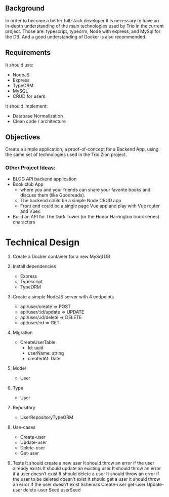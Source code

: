 
## Background

In order to become a better full stack developer it is necessary to have an in-depth understanding of the main technologies used by Trio in the current project. Those are: typescript, typeorm, Node with express, and MySql for the DB. And a good understanding of Docker is also recommended.

## Requirements

It should use:
- NodeJS
- Express
- TypeORM
- MySQL
- CRUD for users

It should implement:
- Database Normalization
- Clean code / architecture

## Objectives

Create a simple application, a proof-of-concept for a Backend App, using the same set of technologies used in the Trio Zion project.

### Other Project Ideas:

- BLOG API backend application
- Book club App
	- where you and your friends can share your favorite books and discuss them (like Goodreads). 
	- The backend could be a simple Node CRUD app
	- Front end could be a single page Vue app and play with Vue router and Vuex.
- Build an API for The Dark Tower (or the Honor Harrington book series) characters


# Technical Design

1. Create a Docker container for a new MySql DB
2. Install dependencies
	- Express
	- Typescript
	- TypeORM

3. Create a simple NodeJS server with 4 endpoints
	- api/user/create => POST
	- api/user/:id/update => UPDATE
	- api/user/:id/delete => DELETE
	- api/user/:id => GET

4. Migration
	- CreateUserTable
		- Id: uuid
		- userName: string
		- createdAt: Date

5. Model
	- User

6. Type
	- User

7. Repository
	- UserRepositoryTypeORM

8. Use-cases
	- Create-user
	- Update-user
	- Delete-user
	- Get-user

9. Tests
It should create a new user
It should throw an error if the user already exists
It should update an existing user
It should throw an error if a user doesn’t exist
It should delete a user
It should throw an error if the user to be deleted doesn’t exist
It should get a user
It should throw an error if the user doesn’t exist
Schemas
Create-user
get-user
Update-user
delete-user
Seed
userSeed
